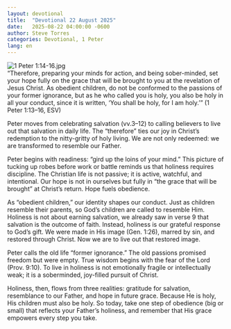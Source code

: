 ```yaml
---
layout: devotional
title:  "Devotional 22 August 2025"
date:   2025-08-22 04:00:00 -0600
author: Steve Torres
categories: Devotional, 1 Peter
lang: en
---
```

<img src="https://sitemedia.esteeb.com/file/esteebcomsitemedia/devotional_images/1+Peter/1Pe-1_14-16.jpg?raw=true" alt="1 Peter 1:14-16.jpg" style="max-width: 100%; height: auto;">

<div class="scripture">
  “Therefore, preparing your minds for action, and being sober-minded, set your hope fully on the grace that will be brought to you at the revelation of Jesus Christ. As obedient children, do not be conformed to the passions of your former ignorance, but as he who called you is holy, you also be holy in all your conduct, since it is written, ‘You shall be holy, for I am holy.’” (1 Peter 1:13–16, ESV)
</div>

Peter moves from celebrating salvation (vv.3–12) to calling believers to live out that salvation in daily life. The “therefore” ties our joy in Christ’s redemption to the nitty-gritty of holy living. We are not only redeemed: we are transformed to resemble our Father.

Peter begins with readiness: “gird up the loins of your mind.” This picture of tucking up robes before work or battle reminds us that holiness requires discipline. The Christian life is not passive; it is active, watchful, and intentional. Our hope is not in ourselves but fully in “the grace that will be brought” at Christ’s return. Hope fuels obedience.

As “obedient children,” our identity shapes our conduct. Just as children resemble their parents, so God’s children are called to resemble Him. Holiness is not about earning salvation, we already saw in verse 9 that salvation is the outcome of faith. Instead, holiness is our grateful response to God’s gift. We were made in His image (Gen. 1:26), marred by sin, and restored through Christ. Now we are to live out that restored image.

Peter calls the old life “former ignorance.” The old passions promised freedom but were empty. True wisdom begins with the fear of the Lord (Prov. 9:10). To live in holiness is not emotionally fragile or intellectually weak; it is a soberminded, joy-filled pursuit of Christ.

Holiness, then, flows from three realities: gratitude for salvation, resemblance to our Father, and hope in future grace. Because He is holy, His children must also be holy. So today, take one step of obedience (big or small) that reflects your Father’s holiness, and remember that His grace empowers every step you take.

